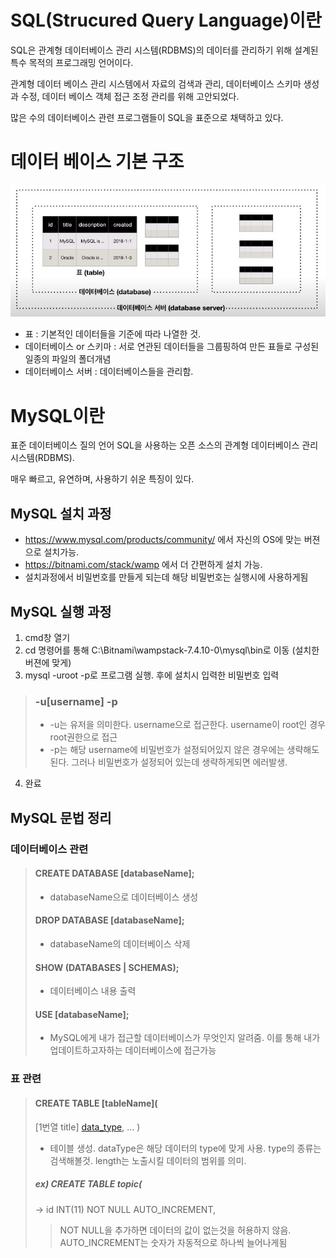 # SQL(Strucured Query Language)이란
SQL은 관계형 데이터베이스 관리 시스템(RDBMS)의 데이터를 관리하기 위해 설계된 특수 목적의 프로그래밍 언어이다.

관계형 데이터 베이스 관리 시스템에서 자료의 검색과 관리, 데이터베이스 스키마 생성과 수정, 데이터 베이스 객체 접근 조정 관리를 위해 고안되었다.

많은 수의 데이터베이스 관련 프로그램들이 SQL을 표준으로 채택하고 있다.

# 데이터 베이스 기본 구조
![Alt text](img1.jpg)
- 표 : 기본적인 데이터들을 기준에 따라 나열한 것.
- 데이터베이스 or 스키마 : 서로 연관된 데이터들을 그룹핑하여 만든 표들로 구성된 일종의 파일의 폴더개념 
- 데이터베이스 서버 : 데이터베이스들을 관리함.

# MySQL이란
표준 데이터베이스 질의 언어 SQL을 사용하는 오픈 소스의 관계형 데이터베이스 관리시스템(RDBMS).

매우 빠르고, 유연하며, 사용하기 쉬운 특징이 있다.

## MySQL 설치 과정
- https://www.mysql.com/products/community/ 에서 자신의 OS에 맞는 버젼으로 설치가능.
- https://bitnami.com/stack/wamp 에서 더 간편하게 설치 가능.
- 설치과정에서 비밀번호를 만들게 되는데 해당 비밀번호는 실행시에 사용하게됨

## MySQL 실행 과정
1) cmd창 열기
2) cd 명령어를 통해 C:\Bitnami\wampstack-7.4.10-0\mysql\bin로 이동 (설치한 버젼에 맞게)
3) mysql -uroot -p로 프로그램 실행. 후에 설치시 입력한 비밀번호 입력
> ### -u[username] -p
> - -u는 유저을 의미한다. username으로 접근한다. username이 root인 경우 root권한으로 접근
> - -p는 해당 username에 비밀번호가 설정되어있지 않은 경우에는 생략해도 된다. 그러나 비밀번호가 설정되어 있는데 생략하게되면 에러발생.
4) 완료
 
## MySQL 문법 정리
### 데이터베이스 관련
> #### CREATE DATABASE [databaseName];
> - databaseName으로 데이터베이스 생성
> #### DROP DATABASE [databaseName];
> - databaseName의 데이터베이스 삭제
> #### SHOW (DATABASES | SCHEMAS);
> - 데이터베이스 내용 출력
> #### USE [databaseName];
> - MySQL에게 내가 접근할 데이터베이스가 무엇인지 알려줌. 이를 통해 내가 업데이트하고자하는 데이터베이스에 접근가능
### 표 관련
> #### CREATE TABLE [tableName](
> [1번열 title] [data_type]([data_length]),
> ...
> )
> - 테이블 생성. dataType은 해당 데이터의 type에 맞게 사용. type의 종류는 검색해볼것. length는 노출시킬 데이터의 범위를 의미. 
> ##### ex) CREATE TABLE topic(
> -> id INT(11) NOT NULL AUTO_INCREMENT,    
>> NOT NULL을 추가하면 데이터의 값이 없는것을 허용하지 않음. AUTO_INCREMENT는 숫자가 자동적으로 하나씩 늘어나게됨

